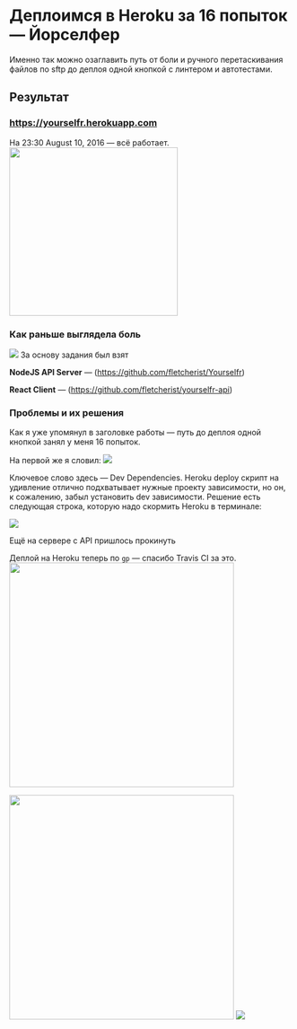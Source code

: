 # Деплоимся в Heroku за 16 попыток — Йорселфер
Именно так можно озаглавить путь от боли и ручного перетаскивания файлов по sftp до деплоя одной кнопкой с линтером и автотестами.

## Результат
### https://yourselfr.herokuapp.com
На 23:30 August 10, 2016 — всё работает.
<img src='https://pp.vk.me/c636119/v636119043/1c55d/ERFZaxjKvpE.jpg' width='300'/>

### Как раньше выглядела боль
<img src='https://pp.vk.me/c636119/v636119043/1c50c/PU3kWs3KsG8.jpg' />
За основу задания был взят 

**NodeJS API Server** — (https://github.com/fletcherist/Yourselfr)

**React Client** — (https://github.com/fletcherist/yourselfr-api)


### Проблемы и их решения
Как я уже упомянул в заголовке работы — путь до деплоя одной кнопкой занял у меня 16 попыток.

На первой же я словил:
<img src='https://pp.vk.me/c636119/v636119043/1c54c/wOqlIotthdE.jpg' />

Ключевое слово здесь — Dev Dependencies. Heroku deploy скрипт на удивление отлично подхватывает нужные проекту зависимости, но он, к сожалению, забыл установить dev зависимости. Решение есть следующая строка, которую надо скормить Heroku в терминале:

<img src='https://pp.vk.me/c636119/v636119043/1c566/bY51-vi95qE.jpg' />

Ещё на сервере с API пришлось прокинуть 

Деплой на Heroku теперь по `gp` — спасибо Travis CI за это.
<img src='https://pp.vk.me/c636119/v636119043/1c542/yBa86hSu-WA.jpg' width='400'/>

<img src='https://pp.vk.me/c636119/v636119043/1c538/Ltcu2-kh8cM.jpg' width='400'/>

<img src='https://pp.vk.me/c636119/v636119043/1c516/sa7hozXbQwc.jpg' />